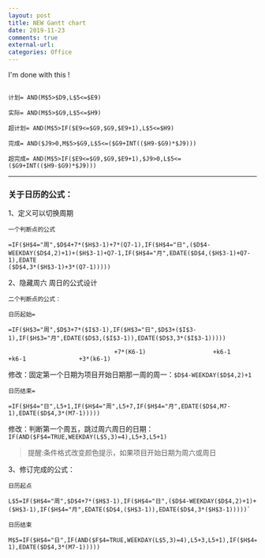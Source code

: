 ```yaml
---
layout: post
title: NEW Gantt chart
date: 2019-11-23
comments: true
external-url:
categories: Office 
---
```


I'm done with this ! 

```

计划= AND(M$5>$D9,L$5<=$E9)

实际= AND(M$5>$G9,L$5<=$H9)

超计划= AND(M$5>IF($E9<=$G9,$G9,$E9+1),L$5<=$H9)

完成= AND($J9>0,M$5>$G9,L$5<=($G9+INT(($H9-$G9)*$J9)))

超完成= AND(M$5>IF($E9<=$G9,$G9,$E9+1),$J9>0,L$5<=($G9+INT(($H9-$G9)*$J9)))
```
---

### 关于日历的公式：

1、定义可以切换周期

```
一个判断点的公式  

=IF($H$4="周",$D$4+7*($H$3-1)+7*(Q7-1),IF($H$4="日",($D$4-WEEKDAY($D$4,2)+1)+($H$3-1)+Q7-1,IF($H$4="月",EDATE($D$4,($H$3-1)+Q7-1),EDATE
($D$4,3*($H$3-1)+3*(Q7-1)))))
```

2、隐藏周六 周日的公式设计     

```
二个判断点的公式：

日历起始=

=IF($H$3="周",$D$3+7*($I$3-1),IF($H$3="日",$D$3+($I$3-1),IF($H$3="月",EDATE($D$3,($I$3-1)),EDATE($D$3,3*($I$3-1)))))

                              +7*(K6-1)                   +k6-1                           +k6-1               +3*(k6-1)
```

修改：固定第一个日期为项目开始日期那一周的周一：`$D$4-WEEKDAY($D$4,2)+1`


```
日历结束=

=IF($H$4="日",L5+1,IF($H$4="周",L5+7,IF($H$4="月",EDATE($D$4,M7-1),EDATE($D$4,3*(M7-1)))))

```
修改：判断第一个周五，跳过周六周日的日期：`IF(AND($F$4=TRUE,WEEKDAY(L$5,3)=4),L5+3,L5+1)` 


>提醒:条件格式改变颜色提示，如果项目开始日期为周六或周日 


3、修订完成的公式：

```
日历起点

L$5=IF($H$4="周",$D$4+7*($H$3-1),IF($H$4="日",($D$4-WEEKDAY($D$4,2)+1)+($H$3-1),IF($H$4="月",EDATE($D$4,($H$3-1)),EDATE($D$4,3*($H$3-1)))))`

日历结束

M$5=IF($H$4="日",IF(AND($F$4=TRUE,WEEKDAY(L$5,3)=4),L5+3,L5+1),IF($H$4="周",L5+7,IF($H$4="月",EDATE($D$4,M7-1),EDATE($D$4,3*(M7-1)))))

```
